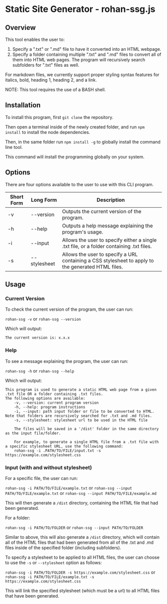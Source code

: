 # Static Site Generator - rohan-ssg.js
## Overview
This tool enables the user to:

  1. Specify a ".txt" or ".md" file to have it converted into an HTML webpage.
  2. Specify a folder containing multiple ".txt" and ".md" files to convert all of them into HTML web pages. The program will recursively search subfolders for ".txt" files as well. 

For markdown files, we currently support proper styling syntax features for italics, bold, heading 1, heading 2, and a link.

NOTE: This tool requires the use of a BASH shell.


## Installation
To install this program, first `git clone` the repository. 

Then open a terminal inside of the newly created folder, and run `npm install` to install the node dependencies.

Then, in the same folder run `npm install -g` to globally install the command line tool. 

This command will install the programming globally on your system.


## Options

There are four options available to the user to use with this CLI program. 

| Short Form | Long Form    | Description                                                                                        |
|------------|--------------|----------------------------------------------------------------------------------------------------|
| -v         | --version    | Outputs the current version of the program.                                                        |
| -h         | --help       | Outputs a help message explaining the program's usage.                                             |
| -i         | --input      | Allows the user to specify either a single .txt file, or a folder containing .txt files.           |
| -s         | --stylesheet | Allows the user to specify a URL containing a CSS stylesheet to apply to the generated HTML files. |

## Usage

### Current Version

To check the current version of the program, the user can run:

`rohan-ssg -v` or `rohan-ssg --version`

Which will output:

`The current version is: x.x.x`

### Help
To see a message explaining the program, the user can run:

`rohan-ssg -h` or `rohan-ssg --help`

Which will output:
```
This program is used to generate a static HTML web page from a given .txt file OR a folder containing .txt files.
The following options are available: 
    -v, --version: current program version
    -h, --help: program instructions
    -i, --input: path input folder or file to be converted to HTML. Note that folders are recursively searched for .txt and .md files.
    -s, --stylesheet: stylesheet url to be used in the HTML file
    
    The files will be saved in a '/dist' folder in the same directory as the input file/folder.

    For example, to generate a single HTML file from a .txt file with a specific stylesheet URL, use the following command:
    rohan-ssg -i .PATH/TO/FILE/input.txt -s https://example.com/stylesheet.css
```

### Input (with and without stylesheet)

For a specific file, the user can run:

`rohan-ssg -i PATH/TO/FILE/example.txt` or `rohan-ssg --input PATH/TO/FILE/example.txt` or `rohan-ssg --input PATH/TO/FILE/example.md`

This will then generate a `/dist` directory, containing the HTML file that had been generated.

For a folder:

`rohan-ssg -i PATH/TO/FOLDER` or `rohan-ssg --input PATH/TO/FOLDER`

Similar to above, this will also generate a `/dist` directory, which will contain all of the HTML files that had been generated from all of the .txt and .md files inside of the specified folder (including subfolders). 

To specify a stylesheet to be applied to all HTML files, the user can choose to use the `-s` or `--stylesheet` option as follows:

`rohan-ssg -i PATH/TO/FOLDER -s https://example.com/stylesheet.css` or `rohan-ssg -i PATH/TO/FILE/example.txt -s https://example.com/stylesheet.css`

This will link the specified stylesheet (which must be a url) to all HTML files that have been generated. 




